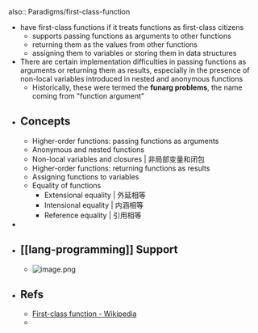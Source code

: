 also:: Paradigms/first-class-function

- have first-class functions if it treats functions as first-class citizens
  - supports passing functions as arguments to other functions
  - returning them as the values from other functions
  - assigning them to variables or storing them in data structures
- There are certain implementation difficulties in passing functions as arguments or returning them as results, especially in the presence of non-local variables introduced in nested and anonymous functions
  - Historically, these were termed the **funarg problems**, the name coming from "function argument"
- ## Concepts
  - Higher-order functions: passing functions as arguments
  - Anonymous and nested functions
  - Non-local variables and closures | 非局部变量和闭包
  - Higher-order functions: returning functions as results
  - Assigning functions to variables
  - Equality of functions
    - Extensional equality | 外延相等
    - Intensional equality | 内涵相等
    - Reference equality | 引用相等
-
- ## [[lang-programming]] Support
  - ![image.png](../assets/image_1656431254761_0.png)
- ## Refs
  - [First-class function - Wikipedia](https://en.wikipedia.org/wiki/First-class_function#Assigning_functions_to_variables)
  -
